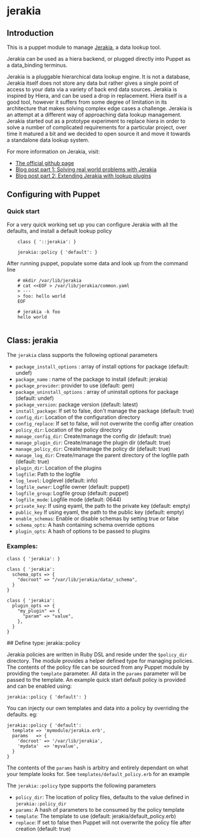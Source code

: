 # jerakia


## Introduction 

This is a puppet module to manage [Jerakia](https://github.com/crayfishx/jerakia), a data lookup tool.

Jerakia can be used as a hiera backend, or plugged directly into Puppet as a data_binding terminus.

Jerakia is a pluggable hierarchical data lookup engine.  It is not a database, Jerakia itself does not store any data but rather gives a single point of access to your data via a variety of back end data sources.   Jerakia is inspired by Hiera, and can be used a drop in replacement. Hiera itself is a good tool, however it suffers from some degree of limitation in its architecture that makes solving complex edge cases a challenge. Jerakia is an attempt at a different way of approaching data lookup management.  Jerakia started out as a prototype experiment to replace hiera in order to solve a number of complicated requirements for a particular project, over time it matured a bit and we decided to open source it and move it towards a standalone data lookup system.

For more information on Jerakia, visit:

* [The official github page](https://github.com/crayfishx/jerakia)
* [Blog post part 1: Solving real world problems with Jerakia](http://www.craigdunn.org/2015/09/solving-real-world-problems-with-jerakia/)
* [Blog post part 2: Extending Jerakia with lookup plugins](http://www.craigdunn.org/2015/09/extending-jerakia-with-lookup-plugins/)

## Configuring with Puppet

### Quick start

For a very quick working set up you can configure Jerakia with all the defaults, and install a default lookup policy

```puppet
    class { '::jerakia': }
 
    jerakia::policy { 'default': }
```

After running puppet, populate some data and look up from the command line

```
    # mkdir /var/lib/jerakia
    # cat <<EOF > /var/lib/jerakia/common.yaml
    > ---
    > foo: hello world
    EOF
    
    # jerakia -k foo
    hello world
    
```

## Class: jerakia

The `jerakia` class supports the following optional parameters

* `package_install_options` : array of install options for package (default: undef)
* `package_name` : name of the package to install (default: jerakia)
* `package_provider`: provider to use (default: gem)
* `package_uninstall_options` : array of uninstall options for package (default: undef)
* `package_version`: package version (default: latest)
* `install_package`: If set to false, don't manage the package (default: true)
* `config_dir`: Location of the configuration directory
* `config_replace`: If set to false, will not overwrite the config after creation
* `policy_dir`: Location of the policy directory
* `manage_config_dir`: Create/manage the config dir (default: true)
* `manage_plugin_dir`: Create/manage the plugin dir (default: true)
* `manage_policy_dir`: Create/manage the policy dir (default: true)
* `manage_log_dir`: Create/manage the parent directory of the logfile path (default: true)
* `plugin_dir`: Location of the plugins
* `logfile`: Path to the logfile
* `log_level`: Loglevel (default: info)
* `logfile_owner`: Logfile owner (default: puppet)
* `logfile_group`: Logfile group (default: puppet)
* `logfile_mode`: Logfile mode (default: 0644)
* `private_key`: If using eyaml, the path to the private key (default: empty)
* `public_key` If using eyaml, the path to the public key (default: empty)
* `enable_schemas`: Enable or disable schemas by setting true or false
* `schema_opts`: A hash containing schema override options
* `plugin_opts`: A hash of options to be passed to plugins

### Examples:


```puppet
class { 'jerakia': }
```

```puppet
class { 'jerakia':
  schema_opts => {
    "docroot" => "/var/lib/jerakia/data/_schema",
  }
}
```

```puppet
class { 'jerakia':
  plugin_opts => {
    "my_plugin" => {
      "param" => "value",
    },
  }
}
```


    
## Define type: jerakia::policy

Jerakia policies are written in Ruby DSL and reside under the `$policy_dir` directory.  The module provides a helper defined type for managing policies.  The contents of the policy file can be sourced from any Puppet module by providing the `template` parameter.  All data in the `params` parameter will be passed to the template.  An example quick start default policy is provided and can be enabled using:

```puppet
jerakia::policy { 'default': }
```

You can injecty our own templates and data into a policy by overriding the defaults. eg:

```puppet
jerakia::policy { 'default':
  template => 'mymodule/jerakia.erb',
  params   => {
    'docroot' => '/var/lib/jerakia',
    'mydata'  => 'myvalue',
  }
}
```
The contents of the `params` hash is arbitry and entirely dependant on what your template looks for.  See `templates/default_policy.erb` for an example

The `jerakia::policy` type supports the following parameters

* `policy_dir`: The location of policy files, defaults to the value defined in `jerakia::policy_dir`
* `params`: A hash of parameters to be consumed by the policy template
* `template`: The template to use (default:  jerakia/default_policy.erb)
* `replace`: If set to false then Puppet will not overwrite the policy file after creation (default: true)



